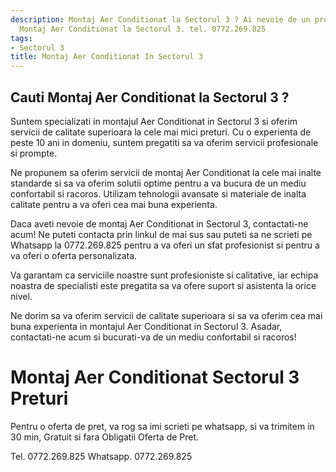```yaml
---
description: Montaj Aer Conditionat la Sectorul 3 ? Ai nevoie de un profesionist in
  Montaj Aer Conditionat la Sectorul 3. tel. 0772.269.825
tags:
- Sectorul 3
title: Montaj Aer Conditionat In Sectorul 3
---
```



## Cauti Montaj Aer Conditionat la Sectorul 3 ?


Suntem specializati in montajul Aer Conditionat in Sectorul 3 si oferim servicii de calitate superioara la cele mai mici preturi. Cu o experienta de peste 10 ani in domeniu, suntem pregatiti sa va oferim servicii profesionale si prompte.

Ne propunem sa oferim servicii de montaj Aer Conditionat la cele mai inalte standarde si sa va oferim solutii optime pentru a va bucura de un mediu confortabil si racoros. Utilizam tehnologii avansate si materiale de inalta calitate pentru a va oferi cea mai buna experienta.

Daca aveti nevoie de montaj Aer Conditionat in Sectorul 3, contactati-ne acum! Ne puteti contacta prin linkul de mai sus sau puteti sa ne scrieti pe Whatsapp la 0772.269.825 pentru a va oferi un sfat profesionist si pentru a va oferi o oferta personalizata.

Va garantam ca serviciile noastre sunt profesioniste si calitative, iar echipa noastra de specialisti este pregatita sa va ofere suport si asistenta la orice nivel.

Ne dorim sa va oferim servicii de calitate superioara si sa va oferim cea mai buna experienta in montajul Aer Conditionat in Sectorul 3. Asadar, contactati-ne acum si bucurati-va de un mediu confortabil si racoros!

# Montaj Aer Conditionat Sectorul 3 Preturi
Pentru o oferta de pret, va rog sa imi scrieti pe whatsapp, si va trimitem in 30 min, Gratuit si fara Obligatii Oferta de Pret.

Tel. 0772.269.825
Whatsapp. 0772.269.825